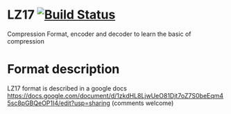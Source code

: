 # LZ17 [![Build Status](https://travis-ci.org/nibrunie/LZ17.svg?branch=master)](https://travis-ci.org/nibrunie/LZ17)
Compression Format, encoder and decoder to learn the basic of compression

# Format description

LZ17 format is described in a google docs https://docs.google.com/document/d/1zkdHL8LjwUeO81Djt7oZ7S0beEqm45sc8pGBQeOP1I4/edit?usp=sharing (comments welcome)

